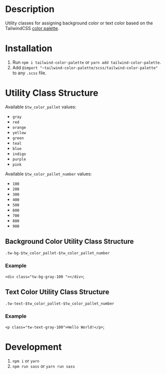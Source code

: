 # Description

Utility classes for assigning background color or text color based on the TailwindCSS [color palette](https://tailwindcss.com/docs/customizing-colors/#default-color-palette).

# Installation

1. Run `npm i tailwind-color-palette` or `yarn add tailwind-color-palette`.
2. Add `@import "~tailwind-color-palette/scss/tailwind-color-palette"` to any `.scss` file.

# Utility Class Structure

Available `$tw_color_pallet` values:

- `gray`
- `red`
- `orange`
- `yellow`
- `green`
- `teal`
- `blue`
- `indigo`
- `purple`
- `pink`

Available `$tw_color_pallet_number` values:

- `100`
- `200`
- `300`
- `400`
- `500`
- `600`
- `700`
- `800`
- `900`

## Background Color Utility Class Structure

`.tw-bg-$tw_color_pallet-$tw_color_pallet_number`

### Example

`<div class="tw-bg-gray-100 "></div>`;

## Text Color Utility Class Structure

`.tw-text-$tw_color_pallet-$tw_color_pallet_number`

### Example

`<p class="tw-text-gray-100">Hello World!</p>`;

# Development

1. `npm i` or `yarn`
2. `npm run sass` or `yarn run sass`
